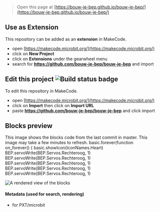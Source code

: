 
> Open this page at [https://bouw-je-bep.github.io/bouw-je-bep/](https://bouw-je-bep.github.io/bouw-je-bep/)

## Use as Extension

This repository can be added as an **extension** in MakeCode.

* open [https://makecode.microbit.org/](https://makecode.microbit.org/)
* click on **New Project**
* click on **Extensions** under the gearwheel menu
* search for **https://github.com/bouw-je-bep/bouw-je-bep** and import

## Edit this project ![Build status badge](https://github.com/bouw-je-bep/bouw-je-bep/workflows/MakeCode/badge.svg)

To edit this repository in MakeCode.

* open [https://makecode.microbit.org/](https://makecode.microbit.org/)
* click on **Import** then click on **Import URL**
* paste **https://github.com/bouw-je-bep/bouw-je-bep** and click import

## Blocks preview

This image shows the blocks code from the last commit in master.
This image may take a few minutes to refresh.
basic.forever(function on_forever() {
    basic.showIcon(IconNames.Heart)
    BEP.servoWrite(BEP.Servos.Rechteroog, 1)
    BEP.servoWrite(BEP.Servos.Rechteroog, 1)
    BEP.servoWrite(BEP.Servos.Rechteroog, 1)
    BEP.servoWrite(BEP.Servos.Rechteroog, 1)
    BEP.servoWrite(BEP.Servos.Rechteroog, 1)
    
![A rendered view of the blocks](https://github.com/bouw-je-bep/bouw-je-bep/raw/master/.github/makecode/blocks.png)




#### Metadata (used for search, rendering)

* for PXT/microbit
<script src="https://makecode.com/gh-pages-embed.js"></script><script>makeCodeRender("{{ site.makecode.home_url }}", "{{ site.github.owner_name }}/{{ site.github.repository_name }}");</script>

